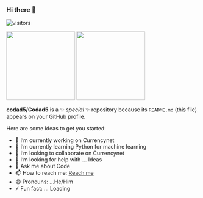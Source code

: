 ### Hi there 👋
![visitors](https://visitor-badge.glitch.me/badge?page_id=page.id)

<img height="180em" src="https://img.shields.io/badge/hello-There-brightgreen" />
<img height="180em" src="https://github-readme-stats.vercel.app/api?username=Codad5&show_icons=true&hide_border=true&&count_private=true&include_all_commits=true" />


**codad5/Codad5** is a ✨ _special_ ✨ repository because its `README.md` (this file) appears on your GitHub profile.

Here are some ideas to get you started:

- 🔭 I’m currently working on Currencynet
- 🌱 I’m currently learning Python for machine learning
- 👯 I’m looking to collaborate on Currencynet
- 🤔 I’m looking for help with ... Ideas
- 💬 Ask me about Code
- 📫 How to reach me: <a href="https://wa.me/2348142572488?text=i am from github">Reach me</a>
- 😄 Pronouns: ...He/Him
- ⚡ Fun fact: ... Loading

